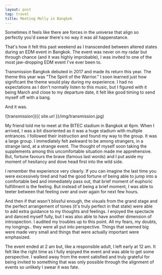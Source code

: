 ```yaml
---
layout: post
tag: travel
title: Meeting Molly in Bangkok
---
```


Sometimes it feels like there are forces in the universe that align so perfectly you'd swear there's no way it was all happenstance.

That's how it felt this past weekend as I transcended between altered states during an EDM event in Bangkok.  The event was never on my radar but through chance (and it was highly improbable), I was invited to one of the most jaw-dropping EDM event I've ever been to.

Transmission Bangkok debuted in 2017 and made its return this year.  The theme this year was "The Spirit of the Warrior."  I soon learned just how significant the theme would play during my experience.  I had no expectations as I don't normally listen to this music, but I figured with it being March and close to my departure date, it felt like good timing to send myself off with a bang.

And it was.

![transmission]({{ site.url }}/img/transmission.jpg)

My friend told me to meet at the BITEC stadium in Bangkok at 6pm.  When I arrived, I was a bit disoriented as it was a huge stadium with multiple entrances.  I followed their instruction and found my way to the group.  It was a large group.  I immediately felt awkward to be among strangers, in a strange land, at a strange event.  The thought of myself soon taking the supplements among this uncomfortable situation made me apprehensive.  But, fortune favours the brave (famous last words) and I put aside my moment of hesitancy and dove head first into the wild side.

I remember the experience very clearly.  If you can imagine the last time you were excessively tired and had the good fortune of being able to jump into a comfortable bed and immediately pass out, that brief moment of euphoric fulfillment is the feeling.  But instead of being a brief moment, I was able to teeter between that feeling over and over again for next few hours.

And then if that wasn't blissful enough, the visuals from the grand stage and the perfect arrangement of tones (it's truly perfect in that state) were able to add extra guidance to my thoughts and feelings.  I enjoyed the spectacle and danced myself fully, but I was also able to have another dimension of introspection.  I audited my troubles up to this point.  All my fears, my doubts, my longings.. they were all put into perspective.  Things that seemed big were made very small and things that were actually important were emphasized.

The event ended at 2 am but, like a responsible adult, I left early at 12 am.  It felt like the right time as I fully enjoyed the event and was able to get some perspective.  I walked away from the event satisfied and truly grateful for being invited to something that was only possible through the alignment of events so unlikely I swear it was fate.